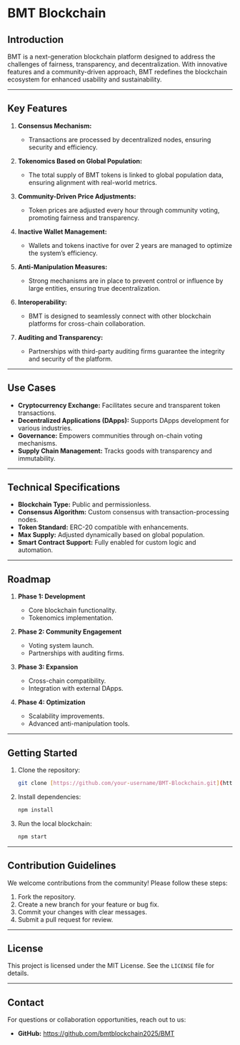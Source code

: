 # BMT Blockchain

## Introduction
BMT is a next-generation blockchain platform designed to address the challenges of fairness, transparency, and decentralization. With innovative features and a community-driven approach, BMT redefines the blockchain ecosystem for enhanced usability and sustainability.

---

## Key Features

1. **Consensus Mechanism:**
   - Transactions are processed by decentralized nodes, ensuring security and efficiency.

2. **Tokenomics Based on Global Population:**
   - The total supply of BMT tokens is linked to global population data, ensuring alignment with real-world metrics.

3. **Community-Driven Price Adjustments:**
   - Token prices are adjusted every hour through community voting, promoting fairness and transparency.

4. **Inactive Wallet Management:**
   - Wallets and tokens inactive for over 2 years are managed to optimize the system’s efficiency.

5. **Anti-Manipulation Measures:**
   - Strong mechanisms are in place to prevent control or influence by large entities, ensuring true decentralization.

6. **Interoperability:**
   - BMT is designed to seamlessly connect with other blockchain platforms for cross-chain collaboration.

7. **Auditing and Transparency:**
   - Partnerships with third-party auditing firms guarantee the integrity and security of the platform.

---

## Use Cases

- **Cryptocurrency Exchange:** Facilitates secure and transparent token transactions.
- **Decentralized Applications (DApps):** Supports DApps development for various industries.
- **Governance:** Empowers communities through on-chain voting mechanisms.
- **Supply Chain Management:** Tracks goods with transparency and immutability.

---

## Technical Specifications

- **Blockchain Type:** Public and permissionless.
- **Consensus Algorithm:** Custom consensus with transaction-processing nodes.
- **Token Standard:** ERC-20 compatible with enhancements.
- **Max Supply:** Adjusted dynamically based on global population.
- **Smart Contract Support:** Fully enabled for custom logic and automation.

---

## Roadmap

1. **Phase 1: Development**
   - Core blockchain functionality.
   - Tokenomics implementation.

2. **Phase 2: Community Engagement**
   - Voting system launch.
   - Partnerships with auditing firms.

3. **Phase 3: Expansion**
   - Cross-chain compatibility.
   - Integration with external DApps.

4. **Phase 4: Optimization**
   - Scalability improvements.
   - Advanced anti-manipulation tools.

---

## Getting Started

1. Clone the repository:
   ```bash
   git clone [https://github.com/your-username/BMT-Blockchain.git](https://github.com/bmtblockchain2025/BMT)
   ```
2. Install dependencies:
   ```bash
   npm install
   ```
3. Run the local blockchain:
   ```bash
   npm start
   ```

---

## Contribution Guidelines

We welcome contributions from the community! Please follow these steps:

1. Fork the repository.
2. Create a new branch for your feature or bug fix.
3. Commit your changes with clear messages.
4. Submit a pull request for review.

---

## License

This project is licensed under the MIT License. See the `LICENSE` file for details.

---

## Contact

For questions or collaboration opportunities, reach out to us:

- **GitHub:** https://github.com/bmtblockchain2025/BMT

